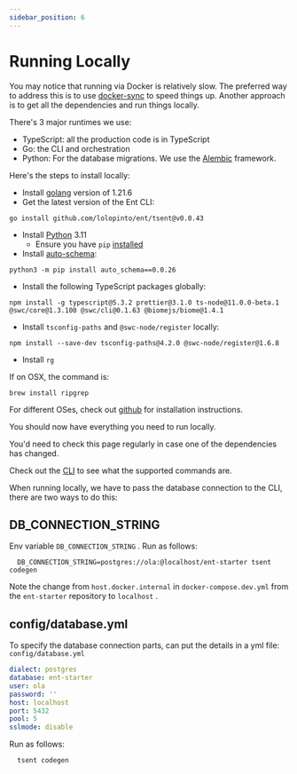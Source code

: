```yaml
---
sidebar_position: 6
---
```


# Running Locally

You may notice that running via Docker is relatively slow. The preferred way to address this is to use [docker-sync](/docs/advanced-topics/docker-sync) to speed things up. Another approach is to get all the dependencies and run things locally.

There's 3 major runtimes we use:

* TypeScript: all the production code is in TypeScript
* Go: the CLI and orchestration
* Python: For the database migrations. We use the [Alembic](https://alembic.sqlalchemy.org/en/latest/) framework.

Here's the steps to install locally:

* Install [golang](https://golang.org/doc/install#download) version of 1.21.6
* Get the latest version of the Ent CLI:

```shell
go install github.com/lolopinto/ent/tsent@v0.0.43
```

* Install [Python](https://www.python.org/downloads/) 3.11
  * Ensure you have `pip` [installed](https://pip.pypa.io/en/stable/installing/)
* Install [auto-schema](https://pypi.org/project/auto-schema/):

```shell
python3 -m pip install auto_schema==0.0.26
```

* Install the following TypeScript packages globally:

```shell
npm install -g typescript@5.3.2 prettier@3.1.0 ts-node@11.0.0-beta.1 @swc/core@1.3.100 @swc/cli@0.1.63 @biomejs/biome@1.4.1
```

* Install `tsconfig-paths` and `@swc-node/register` locally:

```shell
npm install --save-dev tsconfig-paths@4.2.0 @swc-node/register@1.6.8
```

* Install `rg`

If on OSX, the command is:

```shell
brew install ripgrep
```

For different OSes, check out  [github](https://github.com/BurntSushi/ripgrep#installation) for installation instructions.

You should now have everything you need to run locally.

You'd need to check this page regularly in case one of the dependencies has changed.

Check out the [CLI](/docs/advanced-topics/cli) to see what the supported commands are.

When running locally, we have to pass the database connection to the CLI, there are two ways to do this:

## DB_CONNECTION_STRING

Env variable `DB_CONNECTION_STRING` .
Run as follows:

```shell
  DB_CONNECTION_STRING=postgres://ola:@localhost/ent-starter tsent codegen
```

Note the change from `host.docker.internal` in `docker-compose.dev.yml` from the `ent-starter` repository to `localhost` .

## config/database.yml

To specify the database connection parts, can put the details in a yml file: `config/database.yml`

```yml title="config/database.yml"
dialect: postgres
database: ent-starter
user: ola
password: '' 
host: localhost
port: 5432
pool: 5
sslmode: disable

```

Run as follows:

```shell
  tsent codegen
```

